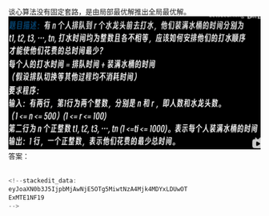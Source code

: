 谈心算法没有固定套路，是由局部最优解推出全局最优解。 
![输入图片说明](/imgs/2024-05-07/bGy1sMGyYLd7sZOD.png)
答案：
```c

<!--stackedit_data:
eyJoaXN0b3J5IjpbMjAwNjE5OTg5MiwtNzA4Mjk4MDYxLDUwOT
ExMTE1NF19
-->